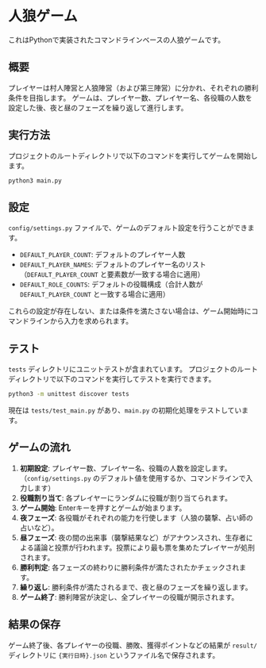 # 人狼ゲーム

これはPythonで実装されたコマンドラインベースの人狼ゲームです。

## 概要

プレイヤーは村人陣営と人狼陣営（および第三陣営）に分かれ、それぞれの勝利条件を目指します。
ゲームは、プレイヤー数、プレイヤー名、各役職の人数を設定した後、夜と昼のフェーズを繰り返して進行します。

## 実行方法

プロジェクトのルートディレクトリで以下のコマンドを実行してゲームを開始します。

```bash
python3 main.py
```

## 設定

`config/settings.py` ファイルで、ゲームのデフォルト設定を行うことができます。

- `DEFAULT_PLAYER_COUNT`: デフォルトのプレイヤー人数
- `DEFAULT_PLAYER_NAMES`: デフォルトのプレイヤー名のリスト（`DEFAULT_PLAYER_COUNT` と要素数が一致する場合に適用）
- `DEFAULT_ROLE_COUNTS`: デフォルトの役職構成（合計人数が `DEFAULT_PLAYER_COUNT` と一致する場合に適用）

これらの設定が存在しない、または条件を満たさない場合は、ゲーム開始時にコマンドラインから入力を求められます。

## テスト

`tests` ディレクトリにユニットテストが含まれています。
プロジェクトのルートディレクトリで以下のコマンドを実行してテストを実行できます。

```bash
python3 -m unittest discover tests
```

現在は `tests/test_main.py` があり、`main.py` の初期化処理をテストしています。

## ゲームの流れ

1.  **初期設定**: プレイヤー数、プレイヤー名、役職の人数を設定します。（`config/settings.py` のデフォルト値を使用するか、コマンドラインで入力します）
2.  **役職割り当て**: 各プレイヤーにランダムに役職が割り当てられます。
3.  **ゲーム開始**: Enterキーを押すとゲームが始まります。
4.  **夜フェーズ**: 各役職がそれぞれの能力を行使します（人狼の襲撃、占い師の占いなど）。
5.  **昼フェーズ**: 夜の間の出来事（襲撃結果など）がアナウンスされ、生存者による議論と投票が行われます。投票により最も票を集めたプレイヤーが処刑されます。
6.  **勝利判定**: 各フェーズの終わりに勝利条件が満たされたかチェックされます。
7.  **繰り返し**: 勝利条件が満たされるまで、夜と昼のフェーズを繰り返します。
8.  **ゲーム終了**: 勝利陣営が決定し、全プレイヤーの役職が開示されます。

## 結果の保存

ゲーム終了後、各プレイヤーの役職、勝敗、獲得ポイントなどの結果が `result/` ディレクトリに `{実行日時}.json` というファイル名で保存されます。 
